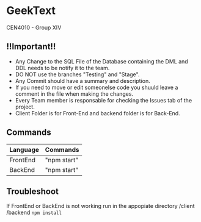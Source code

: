 # GeekText

CEN4010 - Group XIV

## !!Important!!

- Any Change to the SQL File of the Database containing the DML and DDL needs to be notify it to the team.
- DO NOT use the branches "Testing" and "Stage".
- Any Commit should have a summary and description.
- If you need to move or edit someonelse code you shuuld leave a comment in the file when making the changes.
- Every Team member is responsable for checking the Issues tab of the project.
- Client Folder is for Front-End and backend folder is for Back-End.

## Commands

| Language | Commands      |
| -------- | ------------- |
| FrontEnd | "npm start"   |
| BackEnd  | "npm start"   |

## Troubleshoot
If FrontEnd or BackEnd is not working run in the appopiate directory
/client 
/backend
```npm install```